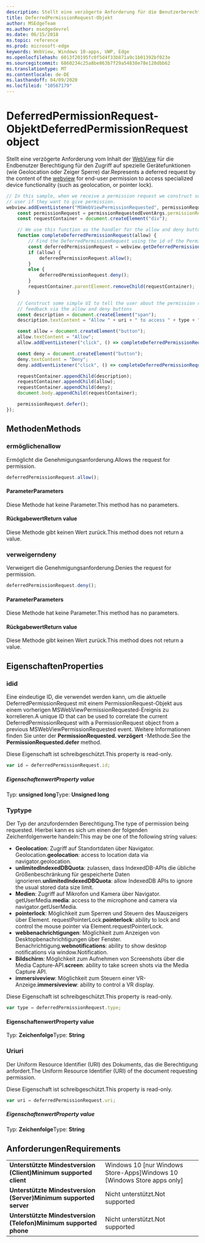 ```yaml
---
description: Stellt eine verzögerte Anforderung für die Benutzerberechtigung für den Zugriff auf die Gerätefunktionalität dar
title: DeferredPermissionRequest-Objekt
author: MSEdgeTeam
ms.author: msedgedevrel
ms.date: 06/15/2018
ms.topic: reference
ms.prod: microsoft-edge
keywords: WebView, Windows 10-apps, UWP, Edge
ms.openlocfilehash: 6013f20195fc0f5d4f33b871a9c1b01392bf023e
ms.sourcegitcommit: 6860234c25a8be863b7f29a54838e78e120dbb62
ms.translationtype: MT
ms.contentlocale: de-DE
ms.lasthandoff: 04/09/2020
ms.locfileid: "10567179"
---
```

# <span data-ttu-id="2b94e-104">DeferredPermissionRequest-Objekt</span><span class="sxs-lookup"><span data-stu-id="2b94e-104">DeferredPermissionRequest object</span></span>

<span data-ttu-id="2b94e-105">Stellt eine verzögerte Anforderung vom Inhalt der [WebView](../webview.md) für die Endbenutzer Berechtigung für den Zugriff auf spezielle Gerätefunktionen (wie Geolocation oder Zeiger Sperre) dar.</span><span class="sxs-lookup"><span data-stu-id="2b94e-105">Represents a deferred request by the content of the [webview](../webview.md) for end-user permission to access specialized device functionality (such as geolocation, or pointer lock).</span></span>

```js
// In this sample, when we receive a permission request we construct some basic UI to ask the
// user if they want to give permission.
webview.addEventListener("MSWebViewPermissionRequested", permissionRequestedEventArgs => {
    const permissionRequest = permissionRequestedEventArgs.permissionRequest;
    const requestContainer = document.createElement("div");

    // We use this function as the handler for the allow and deny buttons.
    function completeDeferredPermissionRequest(allow) {
        // Find the DeferredPermissionRequest using the id of the PermissionRequest we deferred.
        const deferredPermissionRequest = webview.getDeferredPermissionRequestById(permissionRequest.id);
        if (allow) {
            deferredPermissionRequest.allow();
        }
        else {
            deferredPermissionRequest.deny();
        }
        requestContainer.parentElement.removeChild(requestContainer);
    }

    // Construct some simple UI to tell the user about the permission request and get their
    // feedback via the allow and deny buttons
    const description = document.createElement("span");
    description.textContent = "Allow " + uri + " to access " + type + "?";

    const allow = document.createElement("button");
    allow.textContent = "Allow";
    allow.addEventListener("click", () => completeDeferredPermissionRequest(true));

    const deny = document.createElement("button");
    deny.textContent = "Deny";
    deny.addEventListener("click", () => completeDeferredPermissionRequest(false));

    requestContainer.appendChild(description);
    requestContainer.appendChild(allow);
    requestContainer.appendChild(deny);
    document.body.appendChild(requestContainer);

    permissionRequest.defer();
});
```

## <span data-ttu-id="2b94e-106">Methoden</span><span class="sxs-lookup"><span data-stu-id="2b94e-106">Methods</span></span>

### <span data-ttu-id="2b94e-107">ermöglichen</span><span class="sxs-lookup"><span data-stu-id="2b94e-107">allow</span></span>

<span data-ttu-id="2b94e-108">Ermöglicht die Genehmigungsanforderung.</span><span class="sxs-lookup"><span data-stu-id="2b94e-108">Allows the request for permission.</span></span>

```js
deferredPermissionRequest.allow();
```

#### <span data-ttu-id="2b94e-109">Parameter</span><span class="sxs-lookup"><span data-stu-id="2b94e-109">Parameters</span></span>

<span data-ttu-id="2b94e-110">Diese Methode hat keine Parameter.</span><span class="sxs-lookup"><span data-stu-id="2b94e-110">This method has no parameters.</span></span>

#### <span data-ttu-id="2b94e-111">Rückgabewert</span><span class="sxs-lookup"><span data-stu-id="2b94e-111">Return value</span></span>

<span data-ttu-id="2b94e-112">Diese Methode gibt keinen Wert zurück.</span><span class="sxs-lookup"><span data-stu-id="2b94e-112">This method does not return a value.</span></span>

### <span data-ttu-id="2b94e-113">verweigern</span><span class="sxs-lookup"><span data-stu-id="2b94e-113">deny</span></span>

<span data-ttu-id="2b94e-114">Verweigert die Genehmigungsanforderung.</span><span class="sxs-lookup"><span data-stu-id="2b94e-114">Denies the request for permission.</span></span>

```js
deferredPermissionRequest.deny();
```

#### <span data-ttu-id="2b94e-115">Parameter</span><span class="sxs-lookup"><span data-stu-id="2b94e-115">Parameters</span></span>

<span data-ttu-id="2b94e-116">Diese Methode hat keine Parameter.</span><span class="sxs-lookup"><span data-stu-id="2b94e-116">This method has no parameters.</span></span>

#### <span data-ttu-id="2b94e-117">Rückgabewert</span><span class="sxs-lookup"><span data-stu-id="2b94e-117">Return value</span></span>

<span data-ttu-id="2b94e-118">Diese Methode gibt keinen Wert zurück.</span><span class="sxs-lookup"><span data-stu-id="2b94e-118">This method does not return a value.</span></span>

## <span data-ttu-id="2b94e-119">Eigenschaften</span><span class="sxs-lookup"><span data-stu-id="2b94e-119">Properties</span></span>

### <span data-ttu-id="2b94e-120">id</span><span class="sxs-lookup"><span data-stu-id="2b94e-120">id</span></span>

<span data-ttu-id="2b94e-121">Eine eindeutige ID, die verwendet werden kann, um die aktuelle DeferredPermissionRequest mit einem PermissionRequest-Objekt aus einem vorherigen MSWebViewPermissionRequested-Ereignis zu korrelieren.</span><span class="sxs-lookup"><span data-stu-id="2b94e-121">A unique ID that can be used to correlate the current DeferredPermissionRequest with a PermissionRequest object from a previous MSWebViewPermissionRequested event.</span></span> <span data-ttu-id="2b94e-122">Weitere Informationen finden Sie unter der **PermissionRequested. verzögert** -Methode.</span><span class="sxs-lookup"><span data-stu-id="2b94e-122">See the **PermissionRequested.defer** method.</span></span>

<span data-ttu-id="2b94e-123">Diese Eigenschaft ist schreibgeschützt.</span><span class="sxs-lookup"><span data-stu-id="2b94e-123">This property is read-only.</span></span>

```js
var id = deferredPermissionRequest.id;
```

##### <span data-ttu-id="2b94e-124">Eigenschaftenwert</span><span class="sxs-lookup"><span data-stu-id="2b94e-124">Property value</span></span>

<span data-ttu-id="2b94e-125">Typ: **unsigned long**</span><span class="sxs-lookup"><span data-stu-id="2b94e-125">Type: **Unsigned long**</span></span>

### <span data-ttu-id="2b94e-126">Typ</span><span class="sxs-lookup"><span data-stu-id="2b94e-126">type</span></span>

<span data-ttu-id="2b94e-127">Der Typ der anzufordernden Berechtigung.</span><span class="sxs-lookup"><span data-stu-id="2b94e-127">The type of permission being requested.</span></span> <span data-ttu-id="2b94e-128">Hierbei kann es sich um einen der folgenden Zeichenfolgenwerte handeln:</span><span class="sxs-lookup"><span data-stu-id="2b94e-128">This may be one of the following string values:</span></span>

- <span data-ttu-id="2b94e-129">**Geolocation**: Zugriff auf Standortdaten über Navigator. Geolocation.</span><span class="sxs-lookup"><span data-stu-id="2b94e-129">**geolocation**: access to location data via navigator.geolocation.</span></span>
- <span data-ttu-id="2b94e-130">**unlimitedIndexedDBQuota**: zulassen, dass IndexedDB-APIs die übliche Größenbeschränkung für gespeicherte Daten ignorieren.</span><span class="sxs-lookup"><span data-stu-id="2b94e-130">**unlimitedIndexedDBQuota**: allow IndexedDB APIs to ignore the usual stored data size limit.</span></span>
- <span data-ttu-id="2b94e-131">**Medien**: Zugriff auf Mikrofon und Kamera über Navigator. getUserMedia.</span><span class="sxs-lookup"><span data-stu-id="2b94e-131">**media**: access to the microphone and camera via navigator.getUserMedia.</span></span>
- <span data-ttu-id="2b94e-132">**pointerlock**: Möglichkeit zum Sperren und Steuern des Mauszeigers über Element. requestPointerLock.</span><span class="sxs-lookup"><span data-stu-id="2b94e-132">**pointerlock**: ability to lock and control the mouse pointer via Element.requestPointerLock.</span></span>
- <span data-ttu-id="2b94e-133">**webbenachrichtigungen**: Möglichkeit zum Anzeigen von Desktopbenachrichtigungen über Fenster. Benachrichtigung.</span><span class="sxs-lookup"><span data-stu-id="2b94e-133">**webnotifications**: ability to show desktop notifications via window.Notification.</span></span>
- <span data-ttu-id="2b94e-134">**Bildschirm**: Möglichkeit zum Aufnehmen von Screenshots über die Media Capture-API.</span><span class="sxs-lookup"><span data-stu-id="2b94e-134">**screen**: ability to take screen shots via the Media Capture API.</span></span>
- <span data-ttu-id="2b94e-135">**immersiveview**: Möglichkeit zum Steuern einer VR-Anzeige.</span><span class="sxs-lookup"><span data-stu-id="2b94e-135">**immersiveview**: ability to control a VR display.</span></span>

<span data-ttu-id="2b94e-136">Diese Eigenschaft ist schreibgeschützt.</span><span class="sxs-lookup"><span data-stu-id="2b94e-136">This property is read-only.</span></span>

```js
var type = deferredPermissionRequest.type;
```

#### <span data-ttu-id="2b94e-137">Eigenschaftenwert</span><span class="sxs-lookup"><span data-stu-id="2b94e-137">Property value</span></span>

<span data-ttu-id="2b94e-138">Typ: **Zeichenfolge**</span><span class="sxs-lookup"><span data-stu-id="2b94e-138">Type: **String**</span></span>

### <span data-ttu-id="2b94e-139">Uri</span><span class="sxs-lookup"><span data-stu-id="2b94e-139">uri</span></span>

<span data-ttu-id="2b94e-140">Der Uniform Resource Identifier (URI) des Dokuments, das die Berechtigung anfordert.</span><span class="sxs-lookup"><span data-stu-id="2b94e-140">The Uniform Resource Identifier (URI) of the document requesting permission.</span></span>

<span data-ttu-id="2b94e-141">Diese Eigenschaft ist schreibgeschützt.</span><span class="sxs-lookup"><span data-stu-id="2b94e-141">This property is read-only.</span></span>

```js
var uri = deferredPermissionRequest.uri;
```

##### <span data-ttu-id="2b94e-142">Eigenschaftenwert</span><span class="sxs-lookup"><span data-stu-id="2b94e-142">Property value</span></span>

<span data-ttu-id="2b94e-143">Typ: **Zeichenfolge**</span><span class="sxs-lookup"><span data-stu-id="2b94e-143">Type: **String**</span></span>

## <span data-ttu-id="2b94e-144">Anforderungen</span><span class="sxs-lookup"><span data-stu-id="2b94e-144">Requirements</span></span>

|                                           |                                      |
|-------------------------------------------|--------------------------------------|
| <strong><span data-ttu-id="2b94e-145">Unterstützte Mindestversion (Client)</span><span class="sxs-lookup"><span data-stu-id="2b94e-145">Minimum supported client</span></span></strong> | <span data-ttu-id="2b94e-146">Windows 10 [nur Windows Store-Apps]</span><span class="sxs-lookup"><span data-stu-id="2b94e-146">Windows 10 [Windows Store apps only]</span></span> |
| <strong><span data-ttu-id="2b94e-147">Unterstützte Mindestversion (Server)</span><span class="sxs-lookup"><span data-stu-id="2b94e-147">Minimum supported server</span></span></strong> |            <span data-ttu-id="2b94e-148">Nicht unterstützt.</span><span class="sxs-lookup"><span data-stu-id="2b94e-148">Not supported</span></span>             |
| <strong><span data-ttu-id="2b94e-149">Unterstützte Mindestversion (Telefon)</span><span class="sxs-lookup"><span data-stu-id="2b94e-149">Minimum supported phone</span></span></strong>  |            <span data-ttu-id="2b94e-150">Nicht unterstützt.</span><span class="sxs-lookup"><span data-stu-id="2b94e-150">Not supported</span></span>             |
